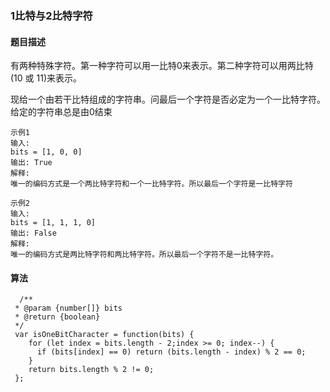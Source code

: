 ### 1比特与2比特字符

#### 题目描述

有两种特殊字符。第一种字符可以用一比特0来表示。第二种字符可以用两比特(10 或 11)来表示。

现给一个由若干比特组成的字符串。问最后一个字符是否必定为一个一比特字符。给定的字符串总是由0结束

    示例1 
    输入: 
    bits = [1, 0, 0]
    输出: True
    解释: 
    唯一的编码方式是一个两比特字符和一个一比特字符。所以最后一个字符是一比特字符

    示例2
    输入: 
    bits = [1, 1, 1, 0]
    输出: False
    解释: 
    唯一的编码方式是两比特字符和两比特字符。所以最后一个字符不是一比特字符。


#### 算法

```
  /**
 * @param {number[]} bits
 * @return {boolean}
 */
 var isOneBitCharacter = function(bits) {
    for (let index = bits.length - 2;index >= 0; index--) {
      if (bits[index] == 0) return (bits.length - index) % 2 == 0;
    }
    return bits.length % 2 != 0;
 };

```
